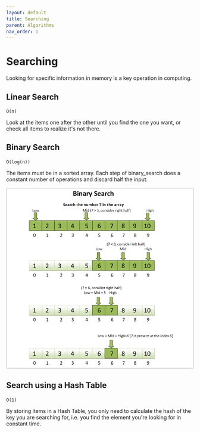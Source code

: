 ```yaml
---
layout: default
title: Searching
parent: Algorithms
nav_order: 1
---
```


# Searching

Looking for specific information in memory is a key operation in computing.

## Linear Search

```
O(n)
```

Look at the items one after the other until you find the one you want, or check all
items to realize it's not there.

## Binary Search

```
O(log(n))
```

The items must be in a sorted array. Each step of binary_search does a constant number
of operations and discard half the input.

![binsearch](../../assets/img/binsearch.png)

## Search using a Hash Table

```
O(1)
```

By storing items in a Hash Table, you only need to calculate the hash of the key you are
searching for, i.e. you find the element you're looking for in constant time.

